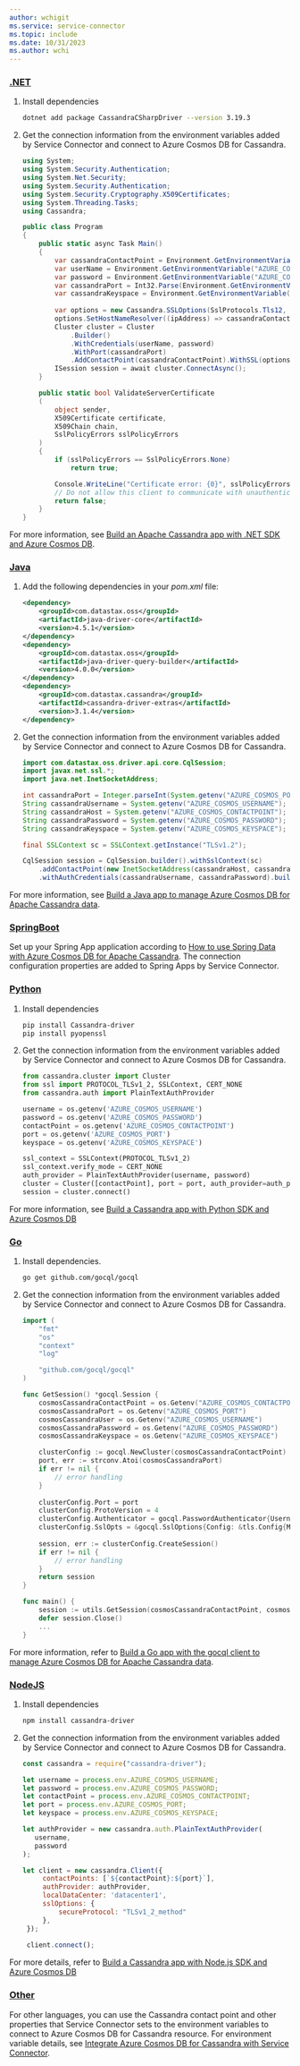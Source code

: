 ```yaml
---
author: wchigit
ms.service: service-connector
ms.topic: include
ms.date: 10/31/2023
ms.author: wchi
---
```



### [.NET](#tab/dotnet)

1. Install dependencies
    ```bash
    dotnet add package CassandraCSharpDriver --version 3.19.3
    ```

2. Get the connection information from the environment variables added by Service Connector and connect to Azure Cosmos DB for Cassandra.
    ```csharp
    using System;
    using System.Security.Authentication;
    using System.Net.Security;
    using System.Security.Authentication;
    using System.Security.Cryptography.X509Certificates;
    using System.Threading.Tasks;
    using Cassandra;
    
    public class Program
    {
    	public static async Task Main()
    	{
            var cassandraContactPoint = Environment.GetEnvironmentVariable("AZURE_COSMOS_CONTACTPOINT");
            var userName = Environment.GetEnvironmentVariable("AZURE_COSMOS_USERNAME");
            var password = Environment.GetEnvironmentVariable("AZURE_COSMOS_PASSWORD");
            var cassandraPort = Int32.Parse(Environment.GetEnvironmentVariable("AZURE_COSMOS_PORT"));
            var cassandraKeyspace = Environment.GetEnvironmentVariable("AZURE_COSMOS_KEYSPACE");
            
            var options = new Cassandra.SSLOptions(SslProtocols.Tls12, true, ValidateServerCertificate);
            options.SetHostNameResolver((ipAddress) => cassandraContactPoint);
            Cluster cluster = Cluster
                .Builder()
                .WithCredentials(userName, password)
                .WithPort(cassandraPort)
                .AddContactPoint(cassandraContactPoint).WithSSL(options).Build();
            ISession session = await cluster.ConnectAsync();
        }
    
        public static bool ValidateServerCertificate
    	(
            object sender,
            X509Certificate certificate,
            X509Chain chain,
            SslPolicyErrors sslPolicyErrors
        )
        {
            if (sslPolicyErrors == SslPolicyErrors.None)
                return true;
    
            Console.WriteLine("Certificate error: {0}", sslPolicyErrors);
            // Do not allow this client to communicate with unauthenticated servers.
            return false;
        }
    }
    
    ```

For more information, see [Build an Apache Cassandra app with .NET SDK and Azure Cosmos DB](/azure/cosmos-db/cassandra/manage-data-dotnet).

### [Java](#tab/java)

1. Add the following dependencies in your *pom.xml* file:
    ```xml
    <dependency>
        <groupId>com.datastax.oss</groupId>
        <artifactId>java-driver-core</artifactId>
        <version>4.5.1</version>
    </dependency>  
    <dependency>
        <groupId>com.datastax.oss</groupId>
        <artifactId>java-driver-query-builder</artifactId>
        <version>4.0.0</version>
    </dependency>       
    <dependency>
        <groupId>com.datastax.cassandra</groupId>
        <artifactId>cassandra-driver-extras</artifactId>
        <version>3.1.4</version>
    </dependency>
    ```

1. Get the connection information from the environment variables added by Service Connector and connect to Azure Cosmos DB for Cassandra.

    ```java
    import com.datastax.oss.driver.api.core.CqlSession;
    import javax.net.ssl.*;
    import java.net.InetSocketAddress;

    int cassandraPort = Integer.parseInt(System.getenv("AZURE_COSMOS_PORT"));
    String cassandraUsername = System.getenv("AZURE_COSMOS_USERNAME");
    String cassandraHost = System.getenv("AZURE_COSMOS_CONTACTPOINT");
    String cassandraPassword = System.getenv("AZURE_COSMOS_PASSWORD");
    String cassandraKeyspace = System.getenv("AZURE_COSMOS_KEYSPACE");

    final SSLContext sc = SSLContext.getInstance("TLSv1.2");
    
    CqlSession session = CqlSession.builder().withSslContext(sc)
        .addContactPoint(new InetSocketAddress(cassandraHost, cassandraPort)).withLocalDatacenter('datacenter1')
        .withAuthCredentials(cassandraUsername, cassandraPassword).build();
    ```

For more information, see [Build a Java app to manage Azure Cosmos DB for Apache Cassandra data](/azure/cosmos-db/cassandra/manage-data-java-v4-sdk).

### [SpringBoot](#tab/springBoot)
Set up your Spring App application according to [How to use Spring Data with Azure Cosmos DB for Apache Cassandra](/azure/developer/java/spring-framework/configure-spring-data-apache-cassandra-with-cosmos-db). The connection configuration properties are added to Spring Apps by Service Connector.


### [Python](#tab/python)
1. Install dependencies
    ```bash
    pip install Cassandra-driver 
    pip install pyopenssl
    ```

1. Get the connection information from the environment variables added by Service Connector and connect to Azure Cosmos DB for Cassandra.
    ```python
    from cassandra.cluster import Cluster
    from ssl import PROTOCOL_TLSv1_2, SSLContext, CERT_NONE
    from cassandra.auth import PlainTextAuthProvider

    username = os.getenv('AZURE_COSMOS_USERNAME')
    password = os.getenv('AZURE_COSMOS_PASSWORD')
    contactPoint = os.getenv('AZURE_COSMOS_CONTACTPOINT')
    port = os.getenv('AZURE_COSMOS_PORT')
    keyspace = os.getenv('AZURE_COSMOS_KEYSPACE')
    
    ssl_context = SSLContext(PROTOCOL_TLSv1_2)
    ssl_context.verify_mode = CERT_NONE
    auth_provider = PlainTextAuthProvider(username, password)
    cluster = Cluster([contactPoint], port = port, auth_provider=auth_provider,ssl_context=ssl_context)
    session = cluster.connect()
    ```

For more information, see [Build a Cassandra app with Python SDK and Azure Cosmos DB](/azure/cosmos-db/cassandra/manage-data-python)

### [Go](#tab/go)
1. Install dependencies.
   ```bash
   go get github.com/gocql/gocql
   ```
2. Get the connection information from the environment variables added by Service Connector and connect to Azure Cosmos DB for Cassandra.
    ```go
    import (
        "fmt"
        "os"
        "context"
        "log"
    
        "github.com/gocql/gocql"
    )
    
    func GetSession() *gocql.Session {
        cosmosCassandraContactPoint = os.Getenv("AZURE_COSMOS_CONTACTPOINT")
        cosmosCassandraPort = os.Getenv("AZURE_COSMOS_PORT")
        cosmosCassandraUser = os.Getenv("AZURE_COSMOS_USERNAME")
        cosmosCassandraPassword = os.Getenv("AZURE_COSMOS_PASSWORD")
        cosmosCassandraKeyspace = os.Getenv("AZURE_COSMOS_KEYSPACE")
    
        clusterConfig := gocql.NewCluster(cosmosCassandraContactPoint)
        port, err := strconv.Atoi(cosmosCassandraPort)
        if err != nil {
		    // error handling
	    }
        
        clusterConfig.Port = port
	    clusterConfig.ProtoVersion = 4
        clusterConfig.Authenticator = gocql.PasswordAuthenticator{Username: cosmosCassandraUser, Password: cosmosCassandraPassword}
        clusterConfig.SslOpts = &gocql.SslOptions{Config: &tls.Config{MinVersion: tls.VersionTLS12}}
        
        session, err := clusterConfig.CreateSession()
        if err != nil {
		    // error handling
	    }
        return session
    }
    
    func main() {
        session := utils.GetSession(cosmosCassandraContactPoint, cosmosCassandraPort, cosmosCassandraUser, cosmosCassandraPassword)
        defer session.Close()
        ...
    }
    ```

For more information, refer to [Build a Go app with the gocql client to manage Azure Cosmos DB for Apache Cassandra data](/azure/cosmos-db/cassandra/manage-data-go).

### [NodeJS](#tab/node)
1. Install dependencies
   ```bash
   npm install cassandra-driver
   ```
2. Get the connection information from the environment variables added by Service Connector and connect to Azure Cosmos DB for Cassandra.
   ```javascript
   const cassandra = require("cassandra-driver");

   let username = process.env.AZURE_COSMOS_USERNAME;
   let password = process.env.AZURE_COSMOS_PASSWORD;
   let contactPoint = process.env.AZURE_COSMOS_CONTACTPOINT;
   let port = process.env.AZURE_COSMOS_PORT;
   let keyspace = process.env.AZURE_COSMOS_KEYSPACE;

   let authProvider = new cassandra.auth.PlainTextAuthProvider(
      username,
      password
   );

   let client = new cassandra.Client({
        contactPoints: [`${contactPoint}:${port}`],
        authProvider: authProvider,
        localDataCenter: 'datacenter1',
        sslOptions: {
            secureProtocol: "TLSv1_2_method"
        },
    });
    
    client.connect();
   ```

For more details, refer to [Build a Cassandra app with Node.js SDK and Azure Cosmos DB](/azure/cosmos-db/cassandra/manage-data-nodejs)


### [Other](#tab/none)
For other languages, you can use the Cassandra contact point and other properties that Service Connector sets to the environment variables to connect to Azure Cosmos DB for Cassandra resource. For environment variable details, see [Integrate Azure Cosmos DB for Cassandra with Service Connector](../how-to-integrate-cosmos-cassandra.md).
